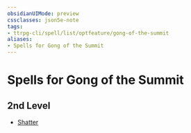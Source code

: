 ```yaml
---
obsidianUIMode: preview
cssclasses: json5e-note
tags:
- ttrpg-cli/spell/list/optfeature/gong-of-the-summit
aliases:
- Spells for Gong of the Summit
---
```

# Spells for Gong of the Summit

## 2nd Level

- [Shatter](/3-Mechanics/CLI/spells/shatter-xphb.md "XPHB")